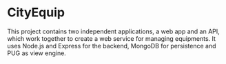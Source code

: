 # CityEquip
This project contains two independent applications, a web app and an API, which work together to create a web service for managing equipments. It uses Node.js and Express for the backend, MongoDB for persistence and PUG as view engine.

